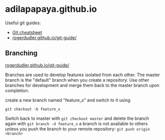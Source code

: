 adilapapaya.github.io
=====================

Useful git guides:
- [Git cheatsheet](https://github.com/github/training-materials/blob/master/downloads/github-git-cheat-sheet.pdf?raw=true)
- [rogerdudler.github.io/git-guide/](http://rogerdudler.github.io/git-guide/)

## Branching
[rogerdudler.github.io/git-guide/](http://rogerdudler.github.io/git-guide/)

Branches are used to develop features isolated from each other. The master branch is the "default" branch when you create a repository. Use other branches for development and merge them back to the master branch upon completion.


create a new branch named "feature_x" and switch to it using

```git checkout -b feature_x```

Switch back to master with 
```git checkout master```
and delete the branch again with
```git branch -d feature_x```
a branch is not available to others unless you push the branch to your remote repository:
```git push origin <branch>```
